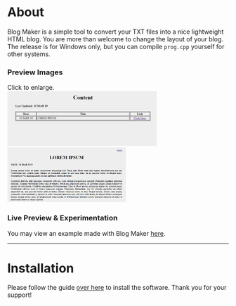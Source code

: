 # About
Blog Maker is a simple tool to convert your TXT files into a nice lightweight HTML blog. You are more than welcome to change the layout of your blog. The release is for Windows only, but you can compile `prog.cpp` yourself for other systems. 

### Preview Images

Click to enlarge.  
<img src="https://raw.githubusercontent.com/wlhcode/blog-maker/master/scrshot/1.png" alt="scrshot" height="125"/> <img src="https://raw.githubusercontent.com/wlhcode/blog-maker/master/scrshot/2.png" alt="scrshot" height="125"/>

### Live Preview & Experimentation

You may view an example made with Blog Maker [here](https://wlhcode.github.io/blog-maker/example/).

---

# Installation

Please follow the guide [over here](https://wlhcode.github.io/blog-maker/installation) to install the software. Thank you for your support!
